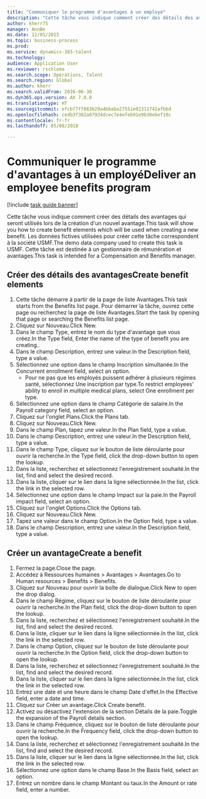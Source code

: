 ```yaml
--- 
title: "Communiquer le programme d'avantages à un employé"
description: "Cette tâche vous indique comment créer des détails des avantages qui seront utilisés lors de la création d'un nouvel avantage."
author: kherr75
manager: AnnBe
ms.date: 12/01/2015
ms.topic: business-process
ms.prod: 
ms.service: dynamics-365-talent
ms.technology: 
audience: Application User
ms.reviewer: rschloma
ms.search.scope: Operations, Talent
ms.search.region: Global
ms.author: kherr
ms.search.validFrom: 2016-06-30
ms.dyn365.ops.version: AX 7.0.0
ms.translationtype: HT
ms.sourcegitcommit: efcb77ff883b29a4bbaba27551e02311742afbbd
ms.openlocfilehash: cedb3f382a07934dcec7e4efeb91e9b30ebef10c
ms.contentlocale: fr-fr
ms.lasthandoff: 05/08/2018

---
```

# <a name="deliver-an-employee-benefits-program"></a><span data-ttu-id="66f51-103">Communiquer le programme d'avantages à un employé</span><span class="sxs-lookup"><span data-stu-id="66f51-103">Deliver an employee benefits program</span></span>

[!include [task guide banner](../../includes/task-guide-banner.md)]

<span data-ttu-id="66f51-104">Cette tâche vous indique comment créer des détails des avantages qui seront utilisés lors de la création d'un nouvel avantage.</span><span class="sxs-lookup"><span data-stu-id="66f51-104">This task will show you how to create benefit elements which will be used when creating a new benefit.</span></span> <span data-ttu-id="66f51-105">Les données fictives utilisées pour créer cette tâche correspondent à la société USMF.</span><span class="sxs-lookup"><span data-stu-id="66f51-105">The demo data company used to create this task is USMF.</span></span> <span data-ttu-id="66f51-106">Cette tâche est destinée à un gestionnaire de rémunération et avantages.</span><span class="sxs-lookup"><span data-stu-id="66f51-106">This task is intended for a Compensation and Benefits manager.</span></span>


## <a name="create-benefit-elements"></a><span data-ttu-id="66f51-107">Créer des détails des avantages</span><span class="sxs-lookup"><span data-stu-id="66f51-107">Create benefit elements</span></span>
1. <span data-ttu-id="66f51-108">Cette tâche démarre à partir de la page de liste Avantages.</span><span class="sxs-lookup"><span data-stu-id="66f51-108">This task starts from the Benefits list page.</span></span> <span data-ttu-id="66f51-109">Pour démarrer la tâche, ouvrez cette page ou recherchez la page de liste Avantages.</span><span class="sxs-lookup"><span data-stu-id="66f51-109">Start the task by opening that page or searching the Benefits list page.</span></span>
2. <span data-ttu-id="66f51-110">Cliquez sur Nouveau.</span><span class="sxs-lookup"><span data-stu-id="66f51-110">Click New.</span></span>
3. <span data-ttu-id="66f51-111">Dans le champ Type, entrez le nom du type d'avantage que vous créez.</span><span class="sxs-lookup"><span data-stu-id="66f51-111">In the Type field, Enter the name of the type of benefit you are creating..</span></span>
4. <span data-ttu-id="66f51-112">Dans le champ Description, entrez une valeur.</span><span class="sxs-lookup"><span data-stu-id="66f51-112">In the Description field, type a value.</span></span>
5. <span data-ttu-id="66f51-113">Sélectionnez une option dans le champ Inscription simultanée.</span><span class="sxs-lookup"><span data-stu-id="66f51-113">In the Concurrent enrollment field, select an option.</span></span>
    * <span data-ttu-id="66f51-114">Pour ne pas que les employés puissent adhérer à plusieurs régimes santé, sélectionnez Une inscription par type.</span><span class="sxs-lookup"><span data-stu-id="66f51-114">To restrict employees' ability to enroll in multiple medical plans, select One enrollment per type.</span></span>  
6. <span data-ttu-id="66f51-115">Sélectionnez une option dans le champ Catégorie de salaire.</span><span class="sxs-lookup"><span data-stu-id="66f51-115">In the Payroll category field, select an option.</span></span>
7. <span data-ttu-id="66f51-116">Cliquez sur l'onglet Plans.</span><span class="sxs-lookup"><span data-stu-id="66f51-116">Click the Plans tab.</span></span>
8. <span data-ttu-id="66f51-117">Cliquez sur Nouveau.</span><span class="sxs-lookup"><span data-stu-id="66f51-117">Click New.</span></span>
9. <span data-ttu-id="66f51-118">Dans le champ Plan, tapez une valeur.</span><span class="sxs-lookup"><span data-stu-id="66f51-118">In the Plan field, type a value.</span></span>
10. <span data-ttu-id="66f51-119">Dans le champ Description, entrez une valeur.</span><span class="sxs-lookup"><span data-stu-id="66f51-119">In the Description field, type a value.</span></span>
11. <span data-ttu-id="66f51-120">Dans le champ Type, cliquez sur le bouton de liste déroulante pour ouvrir la recherche.</span><span class="sxs-lookup"><span data-stu-id="66f51-120">In the Type field, click the drop-down button to open the lookup.</span></span>
12. <span data-ttu-id="66f51-121">Dans la liste, recherchez et sélectionnez l'enregistrement souhaité.</span><span class="sxs-lookup"><span data-stu-id="66f51-121">In the list, find and select the desired record.</span></span>
13. <span data-ttu-id="66f51-122">Dans la liste, cliquer sur le lien dans la ligne sélectionnée.</span><span class="sxs-lookup"><span data-stu-id="66f51-122">In the list, click the link in the selected row.</span></span>
14. <span data-ttu-id="66f51-123">Sélectionnez une option dans le champ Impact sur la paie.</span><span class="sxs-lookup"><span data-stu-id="66f51-123">In the Payroll impact field, select an option.</span></span>
15. <span data-ttu-id="66f51-124">Cliquez sur l'onglet Options.</span><span class="sxs-lookup"><span data-stu-id="66f51-124">Click the Options tab.</span></span>
16. <span data-ttu-id="66f51-125">Cliquez sur Nouveau.</span><span class="sxs-lookup"><span data-stu-id="66f51-125">Click New.</span></span>
17. <span data-ttu-id="66f51-126">Tapez une valeur dans le champ Option.</span><span class="sxs-lookup"><span data-stu-id="66f51-126">In the Option field, type a value.</span></span>
18. <span data-ttu-id="66f51-127">Dans le champ Description, entrez une valeur.</span><span class="sxs-lookup"><span data-stu-id="66f51-127">In the Description field, type a value.</span></span>

## <a name="create-a-benefit"></a><span data-ttu-id="66f51-128">Créer un avantage</span><span class="sxs-lookup"><span data-stu-id="66f51-128">Create a benefit</span></span>
1. <span data-ttu-id="66f51-129">Fermez la page.</span><span class="sxs-lookup"><span data-stu-id="66f51-129">Close the page.</span></span>
2. <span data-ttu-id="66f51-130">Accédez à Ressources humaines > Avantages > Avantages.</span><span class="sxs-lookup"><span data-stu-id="66f51-130">Go to Human resources > Benefits > Benefits.</span></span>
3. <span data-ttu-id="66f51-131">Cliquez sur Nouveau pour ouvrir la boîte de dialogue.</span><span class="sxs-lookup"><span data-stu-id="66f51-131">Click New to open the drop dialog.</span></span>
4. <span data-ttu-id="66f51-132">Dans le champ Régime, cliquez sur le bouton de liste déroulante pour ouvrir la recherche.</span><span class="sxs-lookup"><span data-stu-id="66f51-132">In the Plan field, click the drop-down button to open the lookup.</span></span>
5. <span data-ttu-id="66f51-133">Dans la liste, recherchez et sélectionnez l'enregistrement souhaité.</span><span class="sxs-lookup"><span data-stu-id="66f51-133">In the list, find and select the desired record.</span></span>
6. <span data-ttu-id="66f51-134">Dans la liste, cliquer sur le lien dans la ligne sélectionnée.</span><span class="sxs-lookup"><span data-stu-id="66f51-134">In the list, click the link in the selected row.</span></span>
7. <span data-ttu-id="66f51-135">Dans le champ Option, cliquez sur le bouton de liste déroulante pour ouvrir la recherche.</span><span class="sxs-lookup"><span data-stu-id="66f51-135">In the Option field, click the drop-down button to open the lookup.</span></span>
8. <span data-ttu-id="66f51-136">Dans la liste, recherchez et sélectionnez l'enregistrement souhaité.</span><span class="sxs-lookup"><span data-stu-id="66f51-136">In the list, find and select the desired record.</span></span>
9. <span data-ttu-id="66f51-137">Dans la liste, cliquer sur le lien dans la ligne sélectionnée.</span><span class="sxs-lookup"><span data-stu-id="66f51-137">In the list, click the link in the selected row.</span></span>
10. <span data-ttu-id="66f51-138">Entrez une date et une heure dans le champ Date d'effet.</span><span class="sxs-lookup"><span data-stu-id="66f51-138">In the Effective field, enter a date and time.</span></span>
11. <span data-ttu-id="66f51-139">Cliquez sur Créer un avantage.</span><span class="sxs-lookup"><span data-stu-id="66f51-139">Click Create benefit.</span></span>
12. <span data-ttu-id="66f51-140">Activez ou désactivez l'extension de la section Détails de la paie.</span><span class="sxs-lookup"><span data-stu-id="66f51-140">Toggle the expansion of the Payroll details section.</span></span>
13. <span data-ttu-id="66f51-141">Dans le champ Fréquence, cliquez sur le bouton de liste déroulante pour ouvrir la recherche.</span><span class="sxs-lookup"><span data-stu-id="66f51-141">In the Frequency field, click the drop-down button to open the lookup.</span></span>
14. <span data-ttu-id="66f51-142">Dans la liste, recherchez et sélectionnez l'enregistrement souhaité.</span><span class="sxs-lookup"><span data-stu-id="66f51-142">In the list, find and select the desired record.</span></span>
15. <span data-ttu-id="66f51-143">Dans la liste, cliquer sur le lien dans la ligne sélectionnée.</span><span class="sxs-lookup"><span data-stu-id="66f51-143">In the list, click the link in the selected row.</span></span>
16. <span data-ttu-id="66f51-144">Sélectionnez une option dans le champ Base.</span><span class="sxs-lookup"><span data-stu-id="66f51-144">In the Basis field, select an option.</span></span>
17. <span data-ttu-id="66f51-145">Entrez un nombre dans le champ Montant ou taux.</span><span class="sxs-lookup"><span data-stu-id="66f51-145">In the Amount or rate field, enter a number.</span></span>


